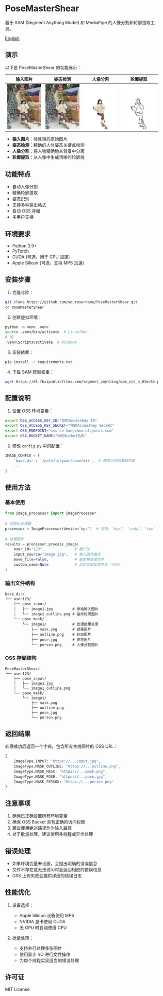 # PoseMasterShear

基于 SAM (Segment Anything Model) 和 MediaPipe 的人像分割和轮廓提取工具。

[English](README.md)

## 演示

以下是 PoseMasterShear 的功能展示：

| 输入图片 | 姿态检测 | 人像分割 | 轮廓提取 |
|---------|---------|----------|----------|
| ![原始图片](demo/5.jpg) | ![姿态](demo/5_mask_pose.png) | ![人像](demo/5_mask_person.png) | ![轮廓](demo/5_mask_outline.png) |

- **输入图片**：待处理的原始图片
- **姿态检测**：精确的人体姿态关键点检测
- **人像分割**：将人物精确地从背景中分离
- **轮廓提取**：从人像中生成清晰的轮廓线

## 功能特点

- 自动人像分割
- 精确轮廓提取
- 姿态识别
- 支持多种输出格式
- 自动 OSS 存储
- 多用户支持

## 环境要求

- Python 3.9+
- PyTorch
- CUDA (可选，用于 GPU 加速)
- Apple Silicon (可选，支持 MPS 加速)

## 安装步骤

1. 克隆仓库：
```bash
git clone https://github.com/yourusername/PoseMasterShear.git
cd PoseMasterShear
```

2. 创建虚拟环境：
```bash
python -m venv .venv
source .venv/bin/activate  # Linux/Mac
# 或
.venv\Scripts\activate  # Windows
```

3. 安装依赖：
```bash
pip install -r requirements.txt
```

4. 下载 SAM 模型权重：
```bash
wget https://dl.fbaipublicfiles.com/segment_anything/sam_vit_b_01ec64.pth
```

## 配置说明

1. 设置 OSS 环境变量：
```bash
export OSS_ACCESS_KEY_ID="你的AccessKey ID"
export OSS_ACCESS_KEY_SECRET="你的AccessKey Secret"
export OSS_ENDPOINT="oss-cn-hangzhou.aliyuncs.com"
export OSS_BUCKET_NAME="你的Bucket名称"
```

2. 修改 `config.py` 中的配置：
```python
IMAGE_CONFIG = {
    'base_dir': '/path/to/your/base/dir',  # 修改为你的基础目录
    ...
}
```

## 使用方法

### 基本使用

```python
from image_processor import ImageProcessor

# 初始化处理器
processor = ImageProcessor(device="mps")  # 可选: "mps", "cuda", "cpu"

# 处理图片
results = processor.process_image(
    user_id="123",              # 用户ID
    input_source="image.jpg",   # 输入图片路径
    move_file=False,            # 是否移动源文件
    custom_name=None            # 自定义输出文件名（可选）
)
```

### 输出文件结构

```
base_dir/
└── user123/
    ├── pose_input/
    │   ├── image1.jpg         # 原始输入图片
    │   └── image1_outline.png # 最终轮廓图片
    └── pose_mask/
        └── image1/            # 处理结果目录
            ├── mask.png       # 遮罩图片
            ├── outline.png    # 轮廓图片
            ├── pose.jpg       # 姿态图片
            └── person.png     # 人像分割图片
```

### OSS 存储结构

```
PoseMasterShear/
└── user123/
    ├── pose_input/
    │   ├── image1.jpg
    │   └── image1_outline.png
    └── pose_mask/
        └── image1/
            ├── mask.png
            ├── outline.png
            ├── pose.jpg
            └── person.png
```

## 返回结果

处理成功后返回一个字典，包含所有生成图片的 OSS URL：

```python
{
    ImageType.INPUT: "https://...input.jpg",
    ImageType.MASK_OUTLINE: "https://...outline.png",
    ImageType.MASK_MASK: "https://...mask.png",
    ImageType.MASK_POSE: "https://...pose.jpg",
    ImageType.MASK_PERSON: "https://...person.png"
}
```

## 注意事项

1. 确保已正确设置所有环境变量
2. 确保 OSS Bucket 具有正确的访问权限
3. 建议使用绝对路径作为输入路径
4. 对于批量处理，建议使用多线程或异步处理

## 错误处理

- 如果环境变量未设置，会抛出明确的错误信息
- 文件不存在或无法访问时会返回相应的错误信息
- OSS 上传失败会提供详细的错误日志

## 性能优化

1. 设备选择：
   - Apple Silicon 设备使用 MPS
   - NVIDIA 显卡使用 CUDA
   - 无 GPU 时自动使用 CPU

2. 批量处理：
   - 支持并行处理多张图片
   - 使用异步 I/O 进行文件操作
   - 为每个线程实现适当的错误处理

## 许可证

MIT License
